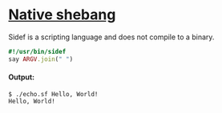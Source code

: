 [1]: http://rosettacode.org/wiki/Native_shebang

# [Native shebang][1]

Sidef is a scripting language and does not compile to a binary.

```ruby
#!/usr/bin/sidef
say ARGV.join(" ")
```

#### Output:
```
$ ./echo.sf Hello, World!
Hello, World!
```